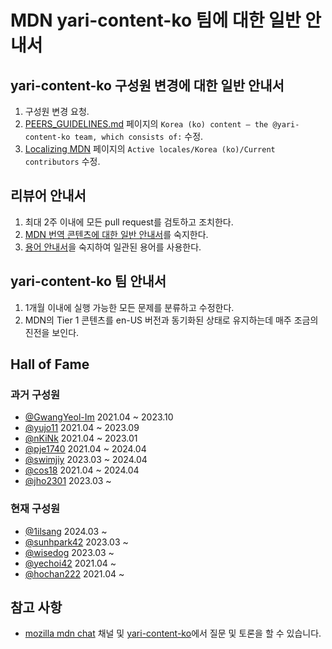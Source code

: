 # MDN yari-content-ko 팀에 대한 일반 안내서

## yari-content-ko 구성원 변경에 대한 일반 안내서

1. 구성원 변경 요청.
2. [PEERS_GUIDELINES.md](https://github.com/mdn/translated-content/blob/main/PEERS_GUIDELINES.md) 페이지의 `Korea (ko) content — the @yari-content-ko team, which consists of:` 수정.
3. [Localizing MDN][] 페이지의 `Active locales/Korea (ko)/Current contributors` 수정.

## 리뷰어 안내서

1. 최대 2주 이내에 모든 pull request를 검토하고 조치한다.
2. [MDN 번역 콘텐츠에 대한 일반 안내서](/docs/ko/README.md#여러-안내서)를 숙지한다.
3. [용어 안내서](./glossary-guide.md)을 숙지하여 일관된 용어를 사용한다.

## yari-content-ko 팀 안내서

1. 1개월 이내에 실행 가능한 모든 문제를 분류하고 수정한다.
2. MDN의 Tier 1 콘텐츠를 en-US 버전과 동기화된 상태로 유지하는데 매주 조금의 진전을 보인다.

## Hall of Fame

### 과거 구성원

- [@GwangYeol-Im](https://github.com/GwangYeol-Im) 2021.04 ~ 2023.10
- [@yujo11](https://github.com/yujo11) 2021.04 ~ 2023.09
- [@nKiNk](https://github.com/nKiNk) 2021.04 ~ 2023.01
- [@pje1740](https://github.com/pje1740) 2021.04 ~ 2024.04
- [@swimjiy](https://github.com/swimjiy) 2023.03 ~ 2024.04
- [@cos18](https://github.com/cos18) 2021.04 ~ 2024.04
- [@jho2301](https://github.com/jho2301) 2023.03 ~

### 현재 구성원

- [@1ilsang](https://github.com/1ilsang) 2024.03 ~
- [@sunhpark42](https://github.com/sunhpark42) 2023.03 ~
- [@wisedog](https://github.com/wisedog) 2023.03 ~
- [@yechoi42](https://github.com/yechoi42) 2021.04 ~
- [@hochan222](https://github.com/hochan222) 2021.04 ~

## 참고 사항

- [mozilla mdn chat](https://chat.mozilla.org/#/room/#mdn:mozilla.org) 채널 및 [yari-content-ko](https://github.com/orgs/mdn/teams/yari-content-ko)에서 질문 및 토론을 할 수 있습니다.

[Localizing MDN]: https://developer.mozilla.org/en-US/docs/MDN/Contribute/Localize
